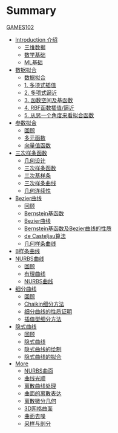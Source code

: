 # Summary

[GAMES102](README.md)

- [Introduction 介绍]()
  - [三维数据](Introduction/3DData.md)
  - [数学基础](Introduction/MathBasic.md)
  - [ML基础](Introduction/MLBaic.md)
- [数据拟合]()
  - [数据拟合](DataFitting/DataFitting.md)
  - [1. 多项式插值](DataFitting/PolynomialInterpolation.md)
  - [2. 多项式逼近](DataFitting/PolynomialApproximation.md)
  - [3. 函数空间及基函数](DataFitting/Funtion.md)
  - [4. RBF函数插值/逼近](DataFitting/RBF.md)
  - [5. 从另一个角度来看拟合函数](DataFitting/NewView.md)
- [参数拟合]()
  - [回顾](ParametricFitting/Review.md)
  - [多元函数](ParametricFitting/Multi.md)
  - [向量值函数](ParametricFitting/VectorValue.md)
- [三次样条函数]()
  - [几何设计](CubicSplines/GeometricDesign.md)
  - [三次样条函数](CubicSplines/CubicSplineFunction.md)
  - [三次基样条](CublicSplines/CubicBasisSpline.md)
  - [三次样条曲线](CublicSplines/CubicSplineCurve.md)
  - [几何连续性](CublicSplines/GeometricContinuity.md)
- [Bezier曲线]()
  - [回顾](BezierCurve/Review.md)
  - [Bernstein基函数](BezierCurve/BernsteinBasisFunction.md)
  - [Bezier曲线](BezierCurve/BezierCurve.md)
  - [Bernstein基函数及Bezier曲线的性质](BezierCurve/Property.md)
  - [de Casteljau算法](BezierCurve/DeCasteljau算法.md)
  - [几何样条曲线](BezierCurve/GeometricSpline.md)
- [B样条曲线](BsplineCurve/BsplineCurve.md)
- [NURBS曲线]()
  - [回顾](NURBS/Review.md)
  - [有理曲线](NURBS/RationalCurve.md)
  - [NURBS曲线](NURBS/NURBS.md)
- [细分曲线]()
  - [回顾](SubdivisionCurves/Review.md)
  - [Chaikin细分方法](SubdivisionCurves/Chaikin.md)
  - [细分曲线的性质证明](SubdivisionCurves/Property.md)
  - [插值型细分方法](SubdivisionCurves/interpolate.md)
- [隐式曲线]()
  - [回顾](ImplicitCurves/Review.md)
  - [隐式曲线](ImplicitCurves/ImplicitCurves.md)
  - [隐式曲线的绘制](ImplicitCurves/Draw.md)
  - [隐式曲线的拟合](ImplicitCurves/Fitting.md)
- [More]()
  - [NURBS曲面](CubicSplines/10_SplineSurfaces.md)
  - [曲线光顺](CubicSplines/11_CurveFairing.md)
  - [离散曲线处理](CubicSplines/12_DiscreteCurves.md)
  - [曲面的离散表达](CubicSplines/13_TriangularMeshes.md)
  - [离散微分几何](CubicSplines/14_DiscreteDifferential.md)
  - [3D网格曲面](CubicSplines/15_LaplacianCoordinates.md)
  - [曲面去噪](CubicSplines/16_Smoothing.md)
  - [采样与剖分](CubicSplines/17_Sampling-Tessellation.md)
  



  
  

    